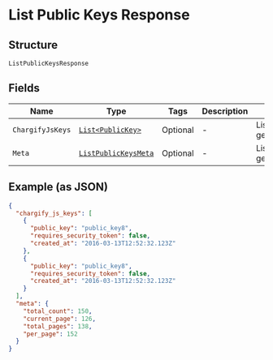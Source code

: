 
# List Public Keys Response

## Structure

`ListPublicKeysResponse`

## Fields

| Name | Type | Tags | Description | Getter | Setter |
|  --- | --- | --- | --- | --- | --- |
| `ChargifyJsKeys` | [`List<PublicKey>`](../../doc/models/public-key.md) | Optional | - | List<PublicKey> getChargifyJsKeys() | setChargifyJsKeys(List<PublicKey> chargifyJsKeys) |
| `Meta` | [`ListPublicKeysMeta`](../../doc/models/list-public-keys-meta.md) | Optional | - | ListPublicKeysMeta getMeta() | setMeta(ListPublicKeysMeta meta) |

## Example (as JSON)

```json
{
  "chargify_js_keys": [
    {
      "public_key": "public_key8",
      "requires_security_token": false,
      "created_at": "2016-03-13T12:52:32.123Z"
    },
    {
      "public_key": "public_key8",
      "requires_security_token": false,
      "created_at": "2016-03-13T12:52:32.123Z"
    }
  ],
  "meta": {
    "total_count": 150,
    "current_page": 126,
    "total_pages": 138,
    "per_page": 152
  }
}
```

